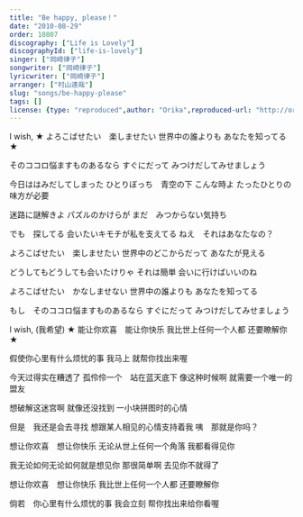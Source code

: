 ```yaml
---
title: "Be happy, please！"
date: "2010-08-29"
order: 10807
discography: ["Life is Lovely"]
discographyId: ["life-is-lovely"]
singer: ["岡崎律子"]
songwriter: ["岡崎律子"]
lyricwriter: ["岡崎律子"]
arranger: ["村山達哉"]
slug: "songs/be-happy-please"
tags: []
license: {type: "reproduced",author: "Orika",reproduced-url: "http://orikamushi.myweb.hinet.net/",reproduced-website: "織歌蟲網站"}
---
```


I wish, 
★ よろこばせたい　楽しませたい 
世界中の誰よりも 
あなたを知ってる ★ 

そのココロ悩ますものあるなら 
すぐにだって 
みつけだしてみせましょう 

今日ははみだしてしまった 
ひとりぼっち　青空の下 
こんな時よ 
たったひとりの味方が必要 

迷路に謎解きよ 
パズルのかけらが 
まだ　みつからない気持ち 

でも　探してる 
会いたいキモチが私を支えてる 
ねえ　それはあなたなの？ 

よろこばせたい　楽しませたい 
世界中のどこからだって 
あなたが見える 

どうしてもどうしても会いたけりゃ 
それは簡単 
会いに行けばいいのね 

よろこばせたい　かなしませない 
世界中の誰よりも 
あなたを知ってる 

もし　そのココロ悩ますものあるなら 
すぐにだって 
みつけだしてみせましょう

I wish, (我希望)
★ 能让你欢喜　能让你快乐
我比世上任何一个人都
还要瞭解你 ★ 

假使你心里有什么烦忧的事
我马上
就帮你找出来喔

今天过得实在糟透了
孤伶伶一个　站在蓝天底下
像这种时候啊
就需要一个唯一的盟友

想破解这迷宫啊
就像还没找到
一小块拼图时的心情

但是　我还是会去寻找
想跟某人相见的心情支持着我
咦　那就是你吗？ 

想让你欢喜　想让你快乐
无论从世上任何一个角落
我都看得见你

我无论如何无论如何就是想见你
那很简单啊
去见你不就得了

想让你欢喜　想让你快乐
我比世上任何一个人都
还要瞭解你

倘若　你心里有什么烦忧的事
我会立刻
帮你找出来给你看喔
